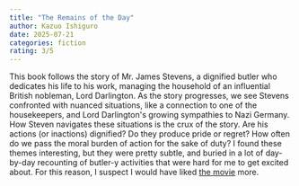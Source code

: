 ```yaml
---
title: "The Remains of the Day"
author: Kazuo Ishiguro
date: 2025-07-21
categories: fiction
rating: 3/5
---
```


This book follows the story of Mr. James Stevens, a dignified butler who dedicates his life to his work, managing the household of an influential British nobleman, Lord Darlington. As the story progresses, we see Stevens confronted with nuanced situations, like a connection to one of the housekeepers, and Lord Darlington's growing sympathies to Nazi Germany. How Steven navigates these situations is the crux of the story. Are his actions (or inactions) dignified? Do they produce pride or regret? How often do we pass the moral burden of action for the sake of duty? I found these themes interesting, but they were pretty subtle, and buried in a lot of day-by-day recounting of butler-y activities that were hard for me to get excited about. For this reason, I suspect I would have liked [the movie](https://en.wikipedia.org/wiki/The_Remains_of_the_Day_(film)) more.

